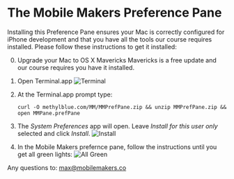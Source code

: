 The Mobile Makers Preference Pane
=================================
Installing this Preference Pane ensures your Mac is correctly configured for
iPhone development and that you have all the tools our course requires
installed. Please follow these instructions to get it installed:

0. Upgrade your Mac to OS X Mavericks
   Mavericks is a free update and our course requires you have it installed.

1. Open Terminal.app
   ![Terminal](http://methylblue.com/MM/terminal.png)

2. At the Terminal.app prompt type:
   ```
   curl -O methylblue.com/MM/MMPrefPane.zip && unzip MMPrefPane.zip && open MMPane.prefPane
   ```

3. The *System Preferences* app will open. Leave *Install for this user only* selected and click *Install*.
   ![Install](http://methylblue.com/MM/user_install.png)

4. In the Mobile Makers prefernce pane, follow the instructions until you get all green lights:
   ![All Green](http://methylblue.com/MM/all_green.png)

Any questions to: max@mobilemakers.co
